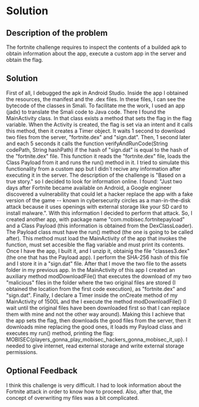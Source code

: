 # Solution

## Description of the problem

The fortnite challenge requires to inspect the contents of a builded apk to obtain information about the app, execute a custom app in the server and obtain the flag.

## Solution

First of all, I debugged the apk in Android Studio. Inside the app I obtained the resources, the manifest and the .dex files. In these files, I can see the bytecode of the classes in Smali. To facilitate me the work, I used an app (jadx) to translate the Smali code to Java code. There I found the MainActivity class. In that class exists a method that sets the flag in the flag variable. When the Activity is created, the flag is set via an intent and it calls this method, then it creates a Timer object. It waits 1 second to download two files from the server, "fortnite.dex" and "sign.dat". Then, 1 second later and each 5 seconds it calls the function verifyAndRunCode(String codePath, String hashPath) if the hash of "sign.dat" is equal to the hash of the "fortnite.dex" file. This function it reads the "fortnite.dex" file, loads the Class Payload from it and runs the run() method in it. I tried to simulate this functionality from a custom app but I didn´t recive any information after executing it in the server.
The description of the challenge is "Based on a true story." so I decided to look for information online. I found: "Just two days after Fortnite became available on Android, a Google engineer discovered a vulnerability that could let a hacker replace the app with a fake version of the game -- known in cybersecurity circles as a man-in-the-disk attack because it uses openings with external storage like your SD card to install malware.". With this information I decided to perform that attack. So, I created another app, with package name "com.mobisec.fortnitepayload" and a Class Payload (this information is obtained from the DexClassLoader). The Payload class must have the run() method (the one is going to be called after). This method must load the MainActivity of the app that invokes the function, must set accesible the flag variable and must print its contents. 
Once I have the app, I built it, and I unzip it, obtainig the file "classes3.dex" (the one that has the Payload app). I perform the SHA-256 hash of this file and I store it in a "sign.dat" file. After that I move the two file to the assets folder in my previous app.
In the MainActivity of this app I created an auxiliary method modDownloadFile() that executes the download of my two "malicious" files in the folder where the two original files are stored (I obtained the location from the first code execution), as "fortnite.dex" and "sign.dat". Finally, I declare a Timer inside the onCreate method of my MainActivity of 1500L and the I execute the method modDownloadFile() (I wait until the original files have been downloaded first so that I can replace them with mine and not the other way around). Making this I achieve that the app sets the flag, then downloads the good files from the server, then it downloads mine replacing the good ones, it loads my Payload class and executes my run() method, printing the flag: MOBISEC{players_gonna_play_mobisec_hackers_gonna_mobisec_it_up}.
I needed to give internet, read external storage and write external storage permissions.

## Optional Feedback

I think this challenge is very difficult. I had to look information about the Fortnite attack in order to know how to proceed. Also, after that, the concept of overwriting my files was a bit complicated.